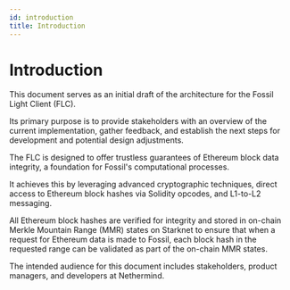```yaml
---
id: introduction
title: Introduction
---
```


# Introduction

This document serves as an initial draft of the architecture for the Fossil Light Client (FLC).

Its primary purpose is to provide stakeholders with an overview of the current implementation, gather feedback, and establish the next steps for development and potential design adjustments.

The FLC is designed to offer trustless guarantees of Ethereum block data integrity, a foundation for Fossil's computational processes.

It achieves this by leveraging advanced cryptographic techniques, direct access to Ethereum block hashes via Solidity opcodes, and L1-to-L2 messaging.

All Ethereum block hashes are verified for integrity and stored in on-chain Merkle Mountain Range (MMR) states on Starknet to ensure that when a request for Ethereum data is made to Fossil, each block hash in the requested range can be validated as part of the on-chain MMR states.

The intended audience for this document includes stakeholders, product managers, and developers at Nethermind.
